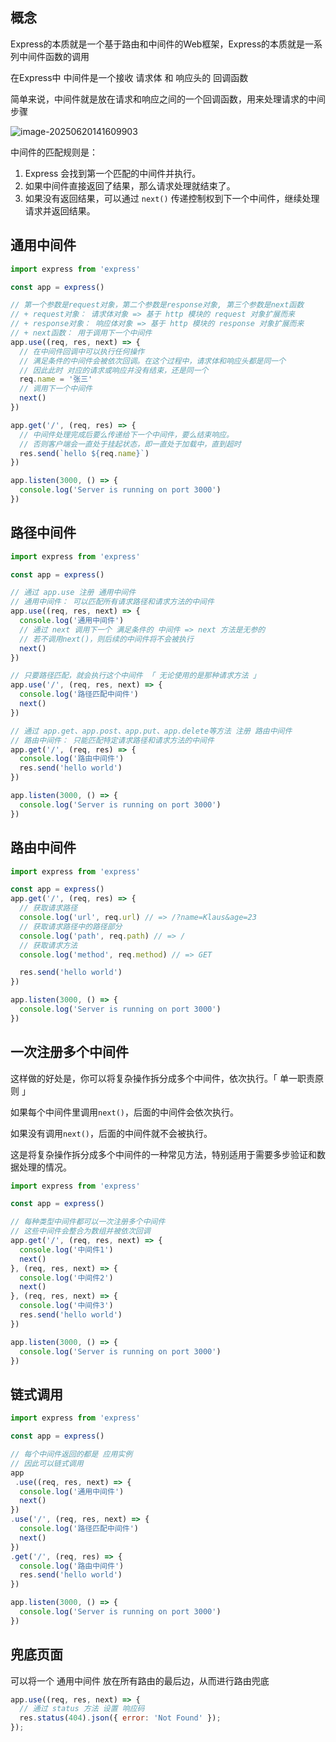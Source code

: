 ## 概念

Express的本质就是一个基于路由和中间件的Web框架，Express的本质就是一系列中间件函数的调用

在Express中 中间件是一个接收 请求体 和 响应头的 回调函数

简单来说，中间件就是放在请求和响应之间的一个回调函数，用来处理请求的中间步骤

![image-20250620141609903](https://s2.loli.net/2025/06/20/HTpeRPzb9udiIrZ.png) 

中间件的匹配规则是：

1. Express 会找到第一个匹配的中间件并执行。
2. 如果中间件直接返回了结果，那么请求处理就结束了。
3. 如果没有返回结果，可以通过 `next()` 传递控制权到下一个中间件，继续处理请求并返回结果。



## 通用中间件

```js
import express from 'express'

const app = express()

// 第一个参数是request对象，第二个参数是response对象, 第三个参数是next函数
// + request对象： 请求体对象 => 基于 http 模块的 request 对象扩展而来
// + response对象： 响应体对象 => 基于 http 模块的 response 对象扩展而来
// + next函数： 用于调用下一个中间件
app.use((req, res, next) => {
  // 在中间件回调中可以执行任何操作
  // 满足条件的中间件会被依次回调。在这个过程中，请求体和响应头都是同一个
  // 因此此时 对应的请求或响应并没有结束，还是同一个
  req.name = '张三'
  // 调用下一个中间件
  next()
})

app.get('/', (req, res) => {
  // 中间件处理完成后要么传递给下一个中间件，要么结束响应。
  // 否则客户端会一直处于挂起状态，即一直处于加载中，直到超时
  res.send(`hello ${req.name}`)
})

app.listen(3000, () => {
  console.log('Server is running on port 3000')
})
```



## 路径中间件

```js
import express from 'express'

const app = express()

// 通过 app.use 注册 通用中间件
// 通用中间件： 可以匹配所有请求路径和请求方法的中间件
app.use((req, res, next) => {
  console.log('通用中间件')
  // 通过 next 调用下一个 满足条件的 中间件 => next 方法是无参的
  // 若不调用next()，则后续的中间件将不会被执行
  next()
})

// 只要路径匹配，就会执行这个中间件 「 无论使用的是那种请求方法 」
app.use('/', (req, res, next) => {
  console.log('路径匹配中间件')
  next()
})

// 通过 app.get、app.post、app.put、app.delete等方法 注册 路由中间件
// 路由中间件： 只能匹配特定请求路径和请求方法的中间件
app.get('/', (req, res) => {
  console.log('路由中间件')
  res.send('hello world')
})

app.listen(3000, () => {
  console.log('Server is running on port 3000')
})
```



## 路由中间件

```js
import express from 'express'

const app = express()
app.get('/', (req, res) => {
  // 获取请求路径
  console.log('url', req.url) // => /?name=Klaus&age=23
  // 获取请求路径中的路径部分
  console.log('path', req.path) // => /
  // 获取请求方法
  console.log('method', req.method) // => GET

  res.send('hello world')
})

app.listen(3000, () => {
  console.log('Server is running on port 3000')
})
```



## 一次注册多个中间件

这样做的好处是，你可以将复杂操作拆分成多个中间件，依次执行。「 单一职责原则 」

如果每个中间件里调用`next()`，后面的中间件会依次执行。

如果没有调用`next()`，后面的中间件就不会被执行。

这是将复杂操作拆分成多个中间件的一种常见方法，特别适用于需要多步验证和数据处理的情况。

```js
import express from 'express'

const app = express()

// 每种类型中间件都可以一次注册多个中间件
// 这些中间件会整合为数组并被依次回调
app.get('/', (req, res, next) => {
  console.log('中间件1')
  next()
}, (req, res, next) => {
  console.log('中间件2')
  next()
}, (req, res, next) => {
  console.log('中间件3')
  res.send('hello world')
})

app.listen(3000, () => {
  console.log('Server is running on port 3000')
})
```



## 链式调用

```js
import express from 'express'

const app = express()

// 每个中间件返回的都是 应用实例
// 因此可以链式调用
app
 .use((req, res, next) => {
  console.log('通用中间件')
  next()
})
.use('/', (req, res, next) => {
  console.log('路径匹配中间件')
  next()
})
.get('/', (req, res) => {
  console.log('路由中间件')
  res.send('hello world')
})

app.listen(3000, () => {
  console.log('Server is running on port 3000')
})
```



## 兜底页面

可以将一个 通用中间件 放在所有路由的最后边，从而进行路由兜底

```js
app.use((req, res, next) => {
  // 通过 status 方法 设置 响应码
  res.status(404).json({ error: 'Not Found' });
});
```




